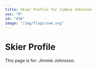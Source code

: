 ```yaml
---
title: Skier Profile for Jimmie Johnsson
sex: "M"
id: "436"
image: "/img/flags/swe.svg" 
---
```


# Skier Profile

This page is for: Jimmie Johnsson.
    